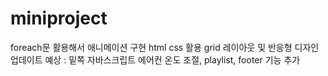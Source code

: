 # miniproject
foreach문 활용해서 애니메이션 구현
html css 활용 grid 레이아웃 및 반응형 디자인
업데이트 예상 : 밑쪽 자바스크립트 에어컨 온도 조절, playlist, footer 기능 추가
